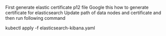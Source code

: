 First generate elastic certificate p12 file
Google this how to generate certificate for elasticsearch
Update path of data nodes and certificate and then run following command

kubectl apply -f elasticsearch-kibana.yaml